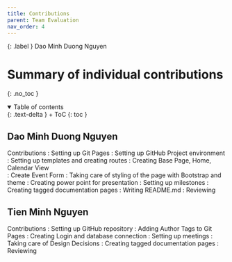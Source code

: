```yaml
---
title: Contributions
parent: Team Evaluation
nav_order: 4
---
```


{: .label }
Dao Minh Duong Nguyen 

# Summary of individual contributions
{: .no_toc }

<details open markdown="block">
{: .text-delta }
<summary>Table of contents</summary>
+ ToC
{: toc }
</details>

## Dao Minh Duong Nguyen

Contributions
: Setting up Git Pages
: Setting up GitHub Project environment
: Setting up templates and creating routes
: Creating Base Page, Home, Calendar View  
: Create Event Form
: Taking care of styling of the page with Bootstrap and theme
: Creating power point for presentation
: Setting up milestones
: Creating tagged documentation pages 
: Writing README.md
: Reviewing 

## Tien Minh Nguyen

Contributions
: Setting up GitHub repository
: Adding Author Tags to Git Pages 
: Creating Login and database connection 
: Setting up meetings
: Taking care of Design Decisions
: Creating tagged documentation pages 
: Reviewing 


